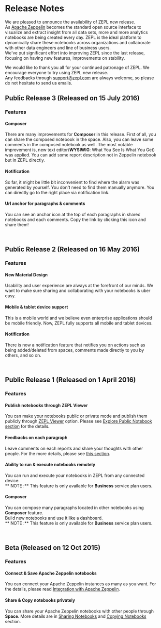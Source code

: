 # Release Notes

We are pleased to announce the availability of ZEPL new release.  <br/>
As <a href="https://zeppelin.apache.org/" target="_blank">Apache Zeppelin</a> becomes the standard open source interface to visualize and extract insight from all data sets, more and more analytics notebooks are being created every day. 
ZEPL is the ideal platform to dynamically share these notebooks across organizations and collaborate with other data engineers and line of business users. <br/>
We've put significant effort into improving ZEPL since the last release, focusing on having new features, improvements on stability.

We would like to thank you all for your continued patronage of ZEPL. 
We encourage everyone to try using ZEPL new release. <br/>
Any feedbacks through [support@zepl.com](mailto:support@zepl.com) are always welcome, so please do not hesitate to send us emails.

## Public Release 3 (Released on 15 July 2016)

### Features

#### Composer
There are many improvements for **Composer** in this release. First of all, you can share the composed notebook in the space. 
Also, you can leave some comments in the composed notebook as well.
The most notable improvement is, new text editor(**WYSIWIG**: What You See Is What You Get) was applied. 
You can add some report description not in Zeppelin notebook but in ZEPL directly.

#### Notification
So far, it might be little bit inconvenient to find where the alarm was generated by yourself. You don't need to find them manually anymore.
You can directly go to the right place via notification link.

#### Url anchor for paragraphs & comments
You can see an anchor icon at the top of each paragraphs in shared notebooks and each comments.
Copy the link by clicking this icon and share them!

<br/>

## Public Release 2 (Released on 16 May 2016)

### Features

#### New Material Design
Usability and user experience are always at the forefront of our minds. 
We want to make sure sharing and collaborating with your notebooks is uber easy. 

#### Mobile & tablet device support
This is a mobile world and we believe even enterprise applications should be mobile friendly. 
Now, ZEPL fully supports all mobile and tablet devices.

#### Notification
There is now a notification feature that notifies you on actions such as being added/deleted from spaces, comments made directly to you by others, and so on.

<br/>

## Public Release 1 (Released on 1 April 2016)

### Features

#### Publish notebooks through ZEPL Viewer
You can make your notebooks public or private mode and publish them publicly through <a href="https://www.zepl.com/explore" target="_blank">ZEPL Viewer</a> option.
Please see [Explore Public Notebook section](exploring_notebooks.md) for the details.

#### Feedbacks on each paragraph
Leave comments on each reports and share your thoughts with other people. 
For the more details, please see [this section](sharing_notebooks.md#inviting-people-to-the-space).

#### Ability to run & execute notebooks remotely
You can run and execute your notebooks in ZEPL from any connected device. <br/>
<span class="note-font">** NOTE :** This feature is only available for **Business** service plan users.</span>

#### Composer
You can compose many paragraphs located in other notebooks using **Composer** feature. <br/>
Build new notebooks and use it like a dashboard.<br/>
<span class="note-font">** NOTE :** This feature is only available for **Business** service plan users.</span>

<br/>

## Beta (Released on 12 Oct 2015)

### Features

#### Connect & Save Apache Zeppelin notebooks
You can connect your Apache Zeppelin instances as many as you want. 
For the details, please read [Integration with Apache Zeppelin](zeppelin_integration.md).

#### Share & Copy notebooks privately
You can share your Apache Zeppelin notebooks with other people through **Space**. 
More details are in [Sharing Notebooks](sharing_notebooks.md) and [Copying Notebooks](copying_notebooks.md) section.
